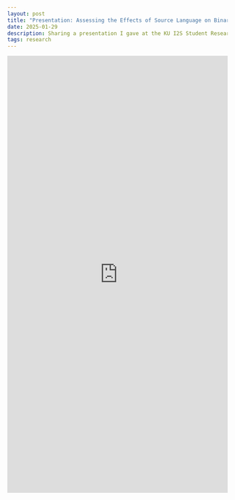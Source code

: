 ```yaml
---
layout: post
title: "Presentation: Assessing the Effects of Source Language on Binary Similarity Tools"
date: 2025-01-29
description: Sharing a presentation I gave at the KU I2S Student Research Symposium
tags: research
---
```


<iframe src="https://docs.google.com/gview?url=https://landoty.github.io/assets/files/i2s-symposium-binary-similarity.pdf&embedded=true" style="width:100%; height:1000px;" frameborder="0"></iframe>
